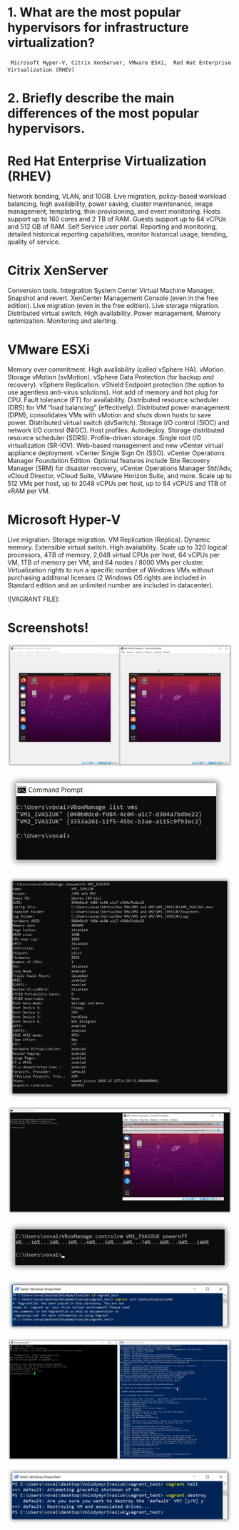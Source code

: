 # 1. What are the most popular hypervisors for infrastructure virtualization?
	
	 Microsoft Hyper-V, Citrix XenServer, VMware ESXi,  Red Hat Enterprise Virtualization (RHEV)

# 2. Briefly describe the main differences of the most popular hypervisors.

# Red Hat Enterprise Virtualization (RHEV)

Network bonding, VLAN, and 10GB.
Live migration, policy-based workload balancing, high availability, power saving, cluster maintenance, image management, templating, thin-provisioning, and event monitoring.
Hosts support up to 160 cores and 2 TB of RAM. Guests support up to 64 vCPUs and 512 GB of RAM.
Self Service user portal.
Reporting and monitoring, detailed historical reporting capabilities, monitor historical usage, trending, quality of service.


# Citrix XenServer
Conversion tools.
Integration System Center Virtual Machine Manager.
Snapshot and revert.
XenCenter Management Console (even in the free edition).
Live migration (even in the free edition).
Live storage migration.
Distributed virtual switch.
High availability.
Power management.
Memory optimization.
Monitoring and alerting.

# VMware ESXi
Memory over commitment.
High availability (called vSphere HA).
vMotion.
Storage vMotion (svMotion).
vSphere Data Protection (for backup and recovery).
vSphere Replication.
vShield Endpoint protection (the option to use agentless anti-virus solutions).
Hot add of memory and hot plug for CPU.
Fault tolerance (FT) for availability.
Distributed resource scheduler (DRS) for VM “load balancing” (effectively).
Distributed power management (DPM), consolidates VMs with vMotion and shuts down hosts to save power.
Distributed virtual switch (dvSwitch).
Storage I/O control (SIOC) and network I/O control (NIOC).
Host profiles.
Autodeploy.
Storage distributed resource scheduler (SDRS).
Profile-driven storage.
Single root I/O virtualization (SR-IOV).
Web-based management and new vCenter virtual appliance deployment.
vCenter Single Sign On (SSO).
vCenter Operations Manager Foundation Edition.
Optional features include Site Recovery Manager (SRM) for disaster recovery, vCenter Operations Manager Std/Adv, vCloud Director, vCloud Suite, VMware Horizon Suite, and more.
Scale up to 512 VMs per host, up to 2048 vCPUs per host, up to 64 vCPUS and 1TB of vRAM per VM.

# Microsoft Hyper-V
Live migration.
Storage migration.
VM Replication (Replica).
Dynamic memory.
Extensible virtual switch.
High availability.
Scale up to 320 logical processors, 4TB of memory, 2,048 virtual CPUs per host, 64 vCPUs per VM, 1TB of memory per VM, and 64 nodes / 8000 VMs per cluster.
Virtualization rights to run a specific number of Windows VMs without purchasing additonal licenses (2 Windows OS rights are included in Standard edition and an unlimited number are included in datacenter).


![VAGRANT FILE]: <Vagrantfile>

# Screenshots!
![Screenshot1](ScreenShots/sshot-1.png)

![Screenshot2](ScreenShots/sshot-2.png)

![Screenshot3](ScreenShots/sshot-3.png)

![Screenshot4](ScreenShots/sshot-4.png)

![Screenshot5](ScreenShots/sshot-5.png)

![Screenshot5](ScreenShots/sshot-6.png)

![Screenshot5](ScreenShots/sshot-7.png)

![Screenshot5](ScreenShots/sshot-8.png)


